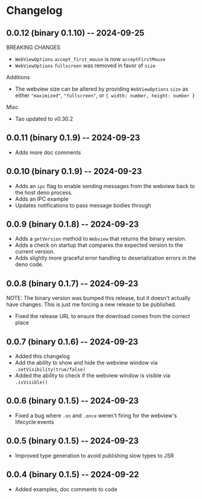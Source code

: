# Changelog

## 0.0.12 (binary 0.1.10) -- 2024-09-25

BREAKING CHANGES

- `WebViewOptions` `accept_first_mouse` is now `acceptFirstMouse`
- `WebViewOptions` `fullscreen` was removed in favor of `size`

Additions

- The webview size can be altered by providing `WebViewOptions` `size` as either `"maximized"`, `"fullscreen"`, or `{ width: number, height: number }`

Misc

- Tao updated to v0.30.2

## 0.0.11 (binary 0.1.9) -- 2024-09-23

- Adds more doc comments

## 0.0.10 (binary 0.1.9) -- 2024-09-23

- Adds an `ipc` flag to enable sending messages from the webview back to the host deno process.
- Adds an IPC example
- Updates notifications to pass message bodies through

## 0.0.9 (binary 0.1.8) -- 2024-09-23

- Adds a `getVersion` method to `Webview` that returns the binary version.
- Adds a check on startup that compares the expected version to the current version.
- Adds slightly more graceful error handling to deserialization errors in the deno code.

## 0.0.8 (binary 0.1.7) -- 2024-09-23

NOTE: The binary version was bumped this release, but it doesn't actually have changes.
This is just me forcing a new release to be published.

- Fixed the release URL to ensure the download comes from the correct place

## 0.0.7 (binary 0.1.6) -- 2024-09-23

- Added this changelog
- Add the ability to show and hide the webview window via `.setVisibility(true/false)`
- Added the ability to check if the webview window is visible via `.isVisible()`

## 0.0.6 (binary 0.1.5) -- 2024-09-23

- Fixed a bug where `.on` and `.once` weren't firing for the webview's lifecycle events

## 0.0.5 (binary 0.1.5) -- 2024-09-23

- Improved type generation to avoid publishing slow types to JSR

## 0.0.4 (binary 0.1.5) -- 2024-09-22

- Added examples, doc comments to code
